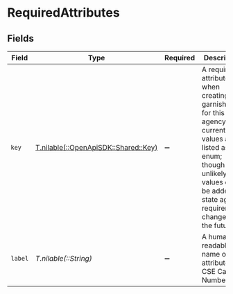 # RequiredAttributes


## Fields

| Field                                                                                                                                                                                                       | Type                                                                                                                                                                                                        | Required                                                                                                                                                                                                    | Description                                                                                                                                                                                                 |
| ----------------------------------------------------------------------------------------------------------------------------------------------------------------------------------------------------------- | ----------------------------------------------------------------------------------------------------------------------------------------------------------------------------------------------------------- | ----------------------------------------------------------------------------------------------------------------------------------------------------------------------------------------------------------- | ----------------------------------------------------------------------------------------------------------------------------------------------------------------------------------------------------------- |
| `key`                                                                                                                                                                                                       | [T.nilable(::OpenApiSDK::Shared::Key)](../../models/shared/key.md)                                                                                                                                          | :heavy_minus_sign:                                                                                                                                                                                          | A required attribute when creating a garnishment for this state agency. The current values are listed as an enum; though unlikely, values could be added if state agency requirements change in the future. |
| `label`                                                                                                                                                                                                     | *T.nilable(::String)*                                                                                                                                                                                       | :heavy_minus_sign:                                                                                                                                                                                          | A human readable name of the attribute, e.g. CSE Case Number                                                                                                                                                |